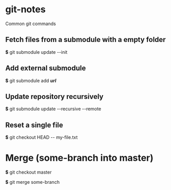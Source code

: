 # git-notes
Common git commands

## Fetch files from a submodule with a empty folder
**$** git submodule update --init

## Add external submodule
**$** git submodule add _**url**_

## Update repository recursively
**$** git submodule update --recursive --remote

## Reset a single file
**$** git checkout HEAD -- my-file.txt

# Merge (some-branch into master)
**$** git checkout master

**$** git merge some-branch
